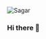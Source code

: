 <!-- [![Sagar's github stats](https://github-readme-stats.vercel.app/api?username=SagarNaliyapara)] -->

![Sagar](https://github-readme-stats.vercel.app/api/top-langs/?username=SagarNaliyapara)


### Hi there 👋

<!--
**SagarNaliyapara/SagarNaliyapara** is a ✨ _special_ ✨ repository because its `README.md` (this file) appears on your GitHub profile.

Here are some ideas to get you started:

- 🔭 I’m currently working on ...
- 🌱 I’m currently learning ...
- 👯 I’m looking to collaborate on ...
- 🤔 I’m looking for help with ...
- 💬 Ask me about ...
- 📫 How to reach me: ...
- 😄 Pronouns: ...
- ⚡ Fun fact: ...
-->
